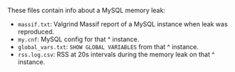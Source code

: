 These files contain info about a MySQL memory leak:

* `massif.txt`: Valgrind Massif report of a MySQL instance when leak was reproduced.
* `my.cnf`: MySQL config for that ^ instance.
* `global_vars.txt`: `SHOW GLOBAL VARIABLES` from that ^ instance.
* `rss.log.csv`: RSS at 20s intervals during the memory leak on that ^ instance.
